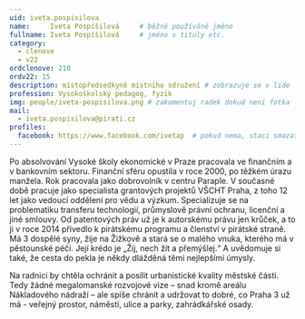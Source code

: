 ```yaml
---
uid: iveta.pospisilova
name:     Iveta Pospíšilová  	# běžně používáné jméno
fullname: Iveta Pospíšilová  	# jméno s tituly etc.
category:
  - clenove
  - v22
ordclenove: 210
ordv22: 15
description: místopředsedkyně místního sdružení # zobrazuje se v lide
profession: Vysokoškolský pedagog, fyzik
img: people/iveta-pospisilova.png # zakomentuj radek dokud není fotka
mail:
  - iveta.pospisilova@pirati.cz
profiles:
  facebook: https://www.facebook.com/ivetap  # pokud nema, staci smazat tuto radku
---
```

Po absolvování Vysoké školy ekonomické v Praze pracovala ve finančním a v bankovním sektoru. Finanční sféru opustila v roce 2000, po těžkém úrazu manžela. Rok pracovala jako dobrovolník v centru Paraple. V současné době pracuje jako specialista grantových projektů VŠCHT Praha, z toho 12 let jako vedoucí oddělení pro vědu a výzkum. Specializuje se na problematiku transferu technologií, průmyslově právní ochranu, licenční a jiné smlouvy. Od patentových práv už je k autorskému právu jen krůček, a to ji v roce 2014 přivedlo k pirátskému programu a členství v pirátské straně. Má 3 dospělé syny, žije na Žižkově a stará se o malého vnuka, kterého má v pěstounské péči. Její krédo je „Žij, nech žít a přemýšlej.“ A uvědomuje si také, že cesta do pekla je někdy dlážděná těmi nejlepšími úmysly. 

Na radnici by chtěla ochránit a posílit urbanistické kvality městské části. Tedy žádné megalomanské rozvojové vize – snad kromě areálu Nákladového nádraží – ale spíše chránit a udržovat to dobré, co Praha 3 už má - veřejný prostor, náměstí, ulice a parky, zahrádkářské osady.
